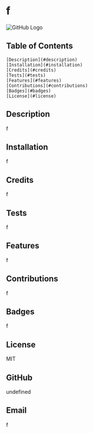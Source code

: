 # f

  ![GitHub Logo](https://img.shields.io/badge/license-MIT-blue)

 ## Table of Contents
    [Description](#description)
    [Installation](#installation)
    [Credits](#credits)
    [Tests](#tests)
    [Features](#features)
    [Contributions](#contributions)
    [Badges](#badges)
    [License](#license)

  ## Description
  f

  ## Installation
  f

  ## Credits
  f

  ## Tests
  f

  ## Features
  f

  ## Contributions
  f

  ## Badges
  f

  ## License
  MIT

  ## GitHub
  undefined

  ## Email
  f

